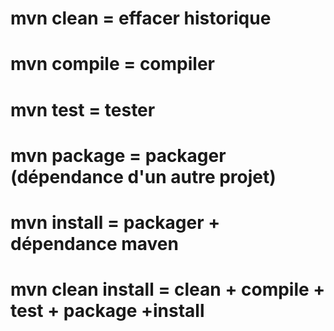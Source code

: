 # mvn clean = effacer historique
# mvn compile = compiler
# mvn test = tester
# mvn package = packager (dépendance d'un autre projet)
# mvn install = packager + dépendance maven
# mvn clean install = clean + compile + test + package +install
